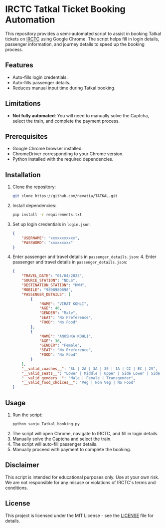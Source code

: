 # IRCTC Tatkal Ticket Booking Automation

This repository provides a semi-automated script to assist in booking Tatkal tickets on [IRCTC](https://www.irctc.co.in) using Google Chrome. The script helps fill in login details, passenger information, and journey details to speed up the booking process.

## Features
- Auto-fills login credentials.
- Auto-fills passenger details.
- Reduces manual input time during Tatkal booking.

## Limitations
- **Not fully automated**: You will need to manually solve the Captcha, select the train, and complete the payment process.

## Prerequisites
- Google Chrome browser installed.
- ChromeDriver corresponding to your Chrome version.
- Python installed with the required dependencies.

## Installation
1. Clone the repository:
   ```sh
   git clone https://github.com/nevatia/TATKAL.git
   ```
2. Install dependencies:
   ```sh
   pip install -r requirements.txt
   ```
3. Set up login credentials in `login.json`:
   ```json
   {
       "USERNAME": "xxxxxxxxxxx",
       "PASSWORD": "xxxxxxxxx"
   }
   ```
4. Enter passenger and travel details in `passenger_details.json`:
   4. Enter passenger and travel details in `passenger_details.json`:
   ```json
   {
       "TRAVEL_DATE": "01/04/2025",
       "SOURCE_STATION": "NDLS",
       "DESTINATION_STATION": "HWH",
       "MOBILE": "9898989898",
       "PASSENGER_DETAILS": [
           {
               "NAME": "VIRAT KOHLI",
               "AGE": 40,
               "GENDER": "Male",
               "SEAT": "No Preference",
               "FOOD": "No Food"
           },
           {
               "NAME": "ANUSHKA KOHLI",
               "AGE": 36,
               "GENDER": "Female",
               "SEAT": "No Preference",
               "FOOD": "No Food"
           }
       ],
       "__valid_coaches__": "SL | 2A | 3A | 3E | 1A | CC | EC | 2S",
       "__valid_seats__": "Lower | Middle | Upper | Side Lower | Side Upper | Window Side | No Preference",
       "__valid_genders__": "Male | Female | Transgender",
       "__valid_food_choices__": "Veg | Non Veg | No Food"
   }
   ```


## Usage
1. Run the script:
   ```sh
   python sanju_Tatkal_booking.py
   ```
2. The script will open Chrome, navigate to IRCTC, and fill in login details.
3. Manually solve the Captcha and select the train.
4. The script will auto-fill passenger details.
5. Manually proceed with payment to complete the booking.

## Disclaimer
This script is intended for educational purposes only. Use at your own risk. We are not responsible for any misuse or violations of IRCTC's terms and conditions.

## License
This project is licensed under the MIT License - see the [LICENSE](LICENSE) file for details.

